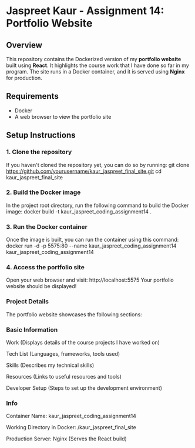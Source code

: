 # Jaspreet Kaur - Assignment 14: Portfolio Website

## Overview
This repository contains the Dockerized version of my **portfolio website** built using **React**. It highlights the course work that I have done so far in my program. The site runs in a Docker container, and it is served using **Nginx** for production.

## Requirements
- Docker
- A web browser to view the portfolio site

## Setup Instructions

### 1. Clone the repository
If you haven't cloned the repository yet, you can do so by running:
git clone https://github.com/yourusername/kaur_jaspreet_final_site.git
cd kaur_jaspreet_final_site

### 2. Build the Docker image
In the project root directory, run the following command to build the Docker image:
docker build -t kaur_jaspreet_coding_assignment14 .

### 3. Run the Docker container
Once the image is built, you can run the container using this command:
docker run -d -p 5575:80 --name kaur_jaspreet_coding_assignment14 kaur_jaspreet_coding_assignment14

### 4. Access the portfolio site
Open your web browser and visit:
http://localhost:5575
Your portfolio website should be displayed!

### Project Details
The portfolio website showcases the following sections:

### Basic Information

Work (Displays details of the course projects I have worked on)

Tech List (Languages, frameworks, tools used)

Skills (Describes my technical skills)

Resources (Links to useful resources and tools)

Developer Setup (Steps to set up the development environment)

### Info
Container Name: kaur_jaspreet_coding_assignment14

Working Directory in Docker: /kaur_jaspreet_final_site

Production Server: Nginx (Serves the React build)